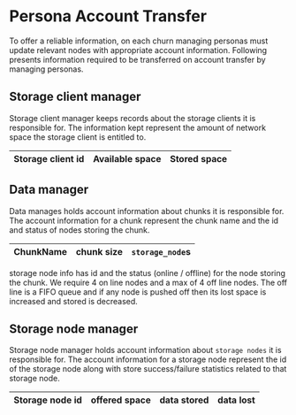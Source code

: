 # Persona Account Transfer

To offer a reliable information, on each churn managing personas must update relevant nodes with appropriate account information. Following presents information required to be transferred on account transfer by managing personas.


## Storage client manager
Storage client manager keeps records about the storage clients it is responsible for. The information kept represent the amount of network space the storage client is entitled to.

| Storage client id | Available space | Stored space |
| ------------------| --------------- | ------------ |


## Data manager
Data manages holds account information about chunks it is responsible for. The account information for a chunk represent the chunk name and the id and status of nodes storing the chunk.

| ChunkName | chunk size | `storage_node`s |
| --------- | ---------- | --------------- |

storage node info has id and the status (online / offline) for the node storing the chunk. We require 4 on line nodes and a max of 4 off line nodes. The off line is a FIFO queue and if any node is pushed off then its lost space is increased and stored is decreased.

## Storage node manager

Storage node manager holds account information about `storage nodes` it is responsible for. The account information for a storage node represent the id of the storage node along with store success/failure statistics related to that storage node.

| Storage node id | offered space | data stored | data lost |
| ----------------| ------------- | ------------ |--------- |
